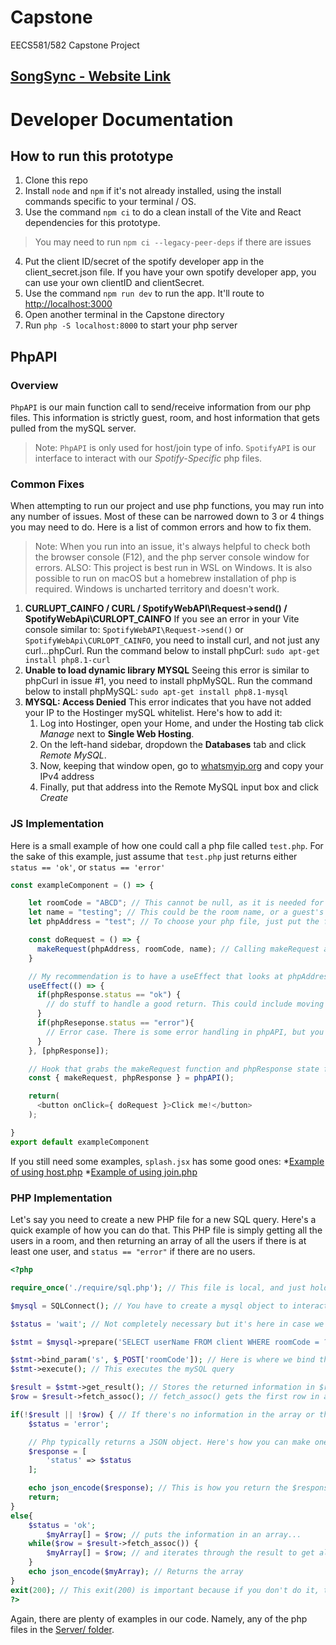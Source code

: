 # Capstone
EECS581/582 Capstone Project

[SongSync - Website Link](https://songsync.live)
---
#  Developer Documentation

## How to run this prototype
1. Clone this repo
2. Install `node` and `npm` if it's not already installed, using the install commands specific to your terminal / OS.
3. Use the command `npm ci` to do a clean install of the Vite and React dependencies for this prototype.
> You may need to run `npm ci --legacy-peer-deps` if there are issues
4. Put the client ID/secret of the spotify developer app in the client_secret.json file. If you have your own spotify developer app, you can use your own clientID and clientSecret.
5. Use the command `npm run dev` to run the app. It'll route to [http://localhost:3000](http://localhost:3000)
6. Open another terminal in the Capstone directory
7. Run `php -S localhost:8000` to start your php server


## PhpAPI
### Overview
`PhpAPI` is our main function call to send/receive information from our php files. This information is strictly guest, room, and host information that gets pulled from the mySQL server. 
> Note: `PhpAPI` is only used for host/join type of info. `SpotifyAPI` is our interface to interact with our _Spotify-Specific_ php files.
### Common Fixes
When attempting to run our project and use php functions, you may run into any number of issues. Most of these can be narrowed down to 3 or 4 things you may need to do. Here is a list of common errors and how to fix them.
> Note: When you run into an issue, it's always helpful to check both the browser console (F12), and the php server console window for errors.
> ALSO: This project is best run in WSL on Windows. It is also possible to run on macOS but a homebrew installation of php is required. Windows is uncharted territory and doesn't work.
1. **CURLUPT_CAINFO / CURL / SpotifyWebAPI\Request->send() / SpotifyWebApi\CURLOPT_CAINFO**
   If you see an error in your Vite console similar to: `SpotifyWebAPI\Request->send()` or `SpotifyWebApi\CURLOPT_CAINFO`, you need to install curl, and not just any curl...phpCurl.
   Run the command below to install phpCurl:
   ```sudo apt-get install php8.1-curl```
2. **Unable to load dynamic library MYSQL**
   Seeing this error is similar to phpCurl in issue #1, you need to install phpMySQL.
   Run the command below to install phpMySQL:
   ```sudo apt-get install php8.1-mysql```
3. **MYSQL: Access Denied**
   This error indicates that you have not added your IP to the Hostinger mySQL whitelist. Here's how to add it:
   1. Log into Hostinger, open your Home, and under the Hosting tab click *Manage* next to **Single Web Hosting**.
   2. On the left-hand sidebar, dropdown the **Databases** tab and click *Remote MySQL*.
   3. Now, keeping that window open, go to [whatsmyip.org](https://www.whatsmyip.org/) and copy your IPv4 address
   4. Finally, put that address into the Remote MySQL input box and click *Create*
### JS Implementation
Here is a small example of how one could call a php file called `test.php`. For the sake of this example, just assume that `test.php` just returns either `status == 'ok'`, or `status == 'error'`
```javascript
const exampleComponent = () => {

    let roomCode = "ABCD"; // This cannot be null, as it is needed for most (if not all) SQL queries
    let name = "testing"; // This could be the room name, or a guest's name. Can be null if the php file doesn't do anything with it.
    let phpAddress = "test"; // To choose your php file, just put the filename without ".php" on the end. PhpAPI will add that for you.

    const doRequest = () => {
      makeRequest(phpAddress, roomCode, name); // Calling makeRequest actually does the php request. After this, the phpResponse state variable below gets updated. 
    }

    // My recommendation is to have a useEffect that looks at phpAddress and if it updates, then act accordingly to what the response is.
    useEffect(() => {
      if(phpResponse.status == "ok") {
        // do stuff to handle a good return. This could include moving to another page, or displaying a message.
      }
      if(phpReseponse.status == "error"){
        // Error case. There is some error handling in phpAPI, but you may need to do extra stuff here for some cases
      }
    }, [phpResponse]);

    // Hook that grabs the makeRequest function and phpResponse state from phpAPI
    const { makeRequest, phpResponse } = phpAPI();

    return(
      <button onClick={ doRequest }>Click me!</button>
    );

}
export default exampleComponent

```
If you still need some examples, `splash.jsx` has some good ones:
  *[Example of using host.php](https://github.com/pstuever27/Capstone/blob/9bfa33a7876f139e5f328eb0409b7be911267b4c/FrontEndReact_Dev/src/pages/splash.jsx#L261)
  *[Example of using join.php](https://github.com/pstuever27/Capstone/blob/9bfa33a7876f139e5f328eb0409b7be911267b4c/FrontEndReact_Dev/src/pages/splash.jsx#L232)

### PHP Implementation
Let's say you need to create a new PHP file for a new SQL query. Here's a quick example of how you can do that. This PHP file is simply getting all the users in a room, and then returning an array of all the users if there is at least one user, and `status == "error"` if there are no users.
```php
<?php

require_once('./require/sql.php'); // This file is local, and just holds our mySQL login information. 

$mysql = SQLConnect(); // You have to create a mysql object to interact with the server

$status = 'wait'; // Not completely necessary but it's here in case we need it

$stmt = $mysql->prepare('SELECT userName FROM client WHERE roomCode = ?'); // I've been using dynamic queries. This allows us to put a '?' where the query info (roomCode, name, etc) goes, and then we can insert it later

$stmt->bind_param('s', $_POST['roomCode']); // Here is where we bind the roomCode to that '?'. To do multiple '?'s in a query, you would do $stmt->bind_param('ss', $_POST['roomCode'], $_POST['name']);
$stmt->execute(); // This executes the mySQL query 

$result = $stmt->get_result(); // Stores the returned information in $result. In this case, it's an array
$row = $result->fetch_assoc(); // fetch_assoc() gets the first row in a result. 

if(!$result || !$row) { // If there's no information in the array or the row, then it's an error
    $status = 'error';

    // Php typically returns a JSON object. Here's how you can make one for that using our status
    $response = [
        'status' => $status
    ];

    echo json_encode($response); // This is how you return the $response JSON object to javascript. 
    return;
}
else{
    $status = 'ok';
        $myArray[] = $row; // puts the information in an array...
    while($row = $result->fetch_assoc()) {
        $myArray[] = $row; // and iterates through the result to get all the guests in the room
    }
    echo json_encode($myArray); // Returns the array
}
exit(200); // This exit(200) is important because if you don't do it, then your php can keep running in the background and cause unintended side-effects
?>

```
Again, there are plenty of examples in our code. Namely, any of the php files in the [Server/ folder](https://github.com/pstuever27/Capstone/tree/9bfa33a7876f139e5f328eb0409b7be911267b4c/FrontEndReact_Dev/Server).